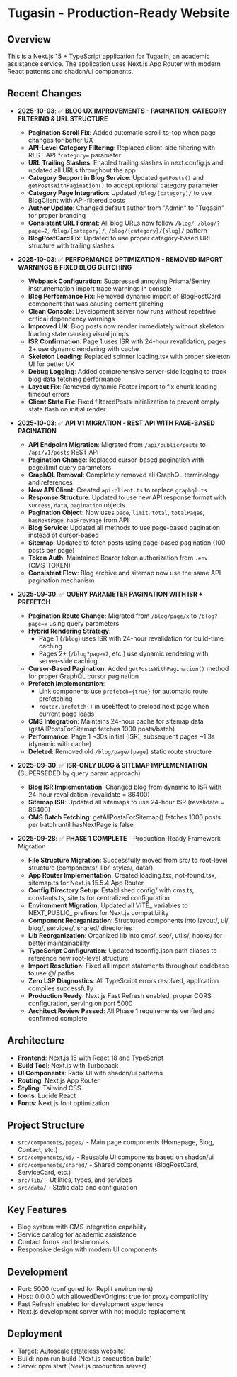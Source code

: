 # Tugasin - Production-Ready Website

## Overview
This is a Next.js 15 + TypeScript application for Tugasin, an academic assistance service. The application uses Next.js App Router with modern React patterns and shadcn/ui components.

## Recent Changes
- **2025-10-03**: ✅ **BLOG UX IMPROVEMENTS - PAGINATION, CATEGORY FILTERING & URL STRUCTURE**
  - **Pagination Scroll Fix**: Added automatic scroll-to-top when page changes for better UX
  - **API-Level Category Filtering**: Replaced client-side filtering with REST API `?category=` parameter
  - **URL Trailing Slashes**: Enabled trailing slashes in next.config.js and updated all URLs throughout the app
  - **Category Support in Blog Service**: Updated `getPosts()` and `getPostsWithPagination()` to accept optional category parameter
  - **Category Page Integration**: Updated `/blog/[category]/` to use BlogClient with API-filtered posts
  - **Author Update**: Changed default author from "Admin" to "Tugasin" for proper branding
  - **Consistent URL Format**: All blog URLs now follow `/blog/`, `/blog/?page=2`, `/blog/{category}/`, `/blog/{category}/{slug}/` pattern
  - **BlogPostCard Fix**: Updated to use proper category-based URL structure with trailing slashes

- **2025-10-03**: ✅ **PERFORMANCE OPTIMIZATION - REMOVED IMPORT WARNINGS & FIXED BLOG GLITCHING**
  - **Webpack Configuration**: Suppressed annoying Prisma/Sentry instrumentation import trace warnings in console
  - **Blog Performance Fix**: Removed dynamic import of BlogPostCard component that was causing content glitching
  - **Clean Console**: Development server now runs without repetitive critical dependency warnings
  - **Improved UX**: Blog posts now render immediately without skeleton loading state causing visual jumps
  - **ISR Confirmation**: Page 1 uses ISR with 24-hour revalidation, pages 2+ use dynamic rendering with cache
  - **Skeleton Loading**: Replaced spinner loading.tsx with proper skeleton UI for better UX
  - **Debug Logging**: Added comprehensive server-side logging to track blog data fetching performance
  - **Layout Fix**: Removed dynamic Footer import to fix chunk loading timeout errors
  - **Client State Fix**: Fixed filteredPosts initialization to prevent empty state flash on initial render

- **2025-10-03**: ✅ **API V1 MIGRATION - REST API WITH PAGE-BASED PAGINATION**
  - **API Endpoint Migration**: Migrated from `/api/public/posts` to `/api/v1/posts` REST API
  - **Pagination Change**: Replaced cursor-based pagination with page/limit query parameters
  - **GraphQL Removal**: Completely removed all GraphQL terminology and references
  - **New API Client**: Created `api-client.ts` to replace `graphql.ts`
  - **Response Structure**: Updated to use new API response format with `success`, `data`, `pagination` objects
  - **Pagination Object**: Now uses `page`, `limit`, `total`, `totalPages`, `hasNextPage`, `hasPrevPage` from API
  - **Blog Service**: Updated all methods to use page-based pagination instead of cursor-based
  - **Sitemap**: Updated to fetch posts using page-based pagination (100 posts per page)
  - **Token Auth**: Maintained Bearer token authorization from `.env` (CMS_TOKEN)
  - **Consistent Flow**: Blog archive and sitemap now use the same API pagination mechanism

- **2025-09-30**: ✅ **QUERY PARAMETER PAGINATION WITH ISR + PREFETCH**
  - **Pagination Route Change**: Migrated from `/blog/page/x` to `/blog?page=x` using query parameters
  - **Hybrid Rendering Strategy**: 
    - Page 1 (`/blog`) uses ISR with 24-hour revalidation for build-time caching
    - Pages 2+ (`/blog?page=2`, etc.) use dynamic rendering with server-side caching
  - **Cursor-Based Pagination**: Added `getPostsWithPagination()` method for proper GraphQL cursor pagination
  - **Prefetch Implementation**: 
    - Link components use `prefetch={true}` for automatic route prefetching
    - `router.prefetch()` in useEffect to preload next page when current page loads
  - **CMS Integration**: Maintains 24-hour cache for sitemap data (getAllPostsForSitemap fetches 1000 posts/batch)
  - **Performance**: Page 1 ~30s initial (ISR), subsequent pages ~1.3s (dynamic with cache)
  - **Deleted**: Removed old `/blog/page/[page]` static route structure

- **2025-09-30**: ✅ **ISR-ONLY BLOG & SITEMAP IMPLEMENTATION** (SUPERSEDED by query param approach)
  - **Blog ISR Implementation**: Changed blog from dynamic to ISR with 24-hour revalidation (revalidate = 86400)
  - **Sitemap ISR**: Updated all sitemaps to use 24-hour ISR (revalidate = 86400)
  - **CMS Batch Fetching**: getAllPostsForSitemap() fetches 1000 posts per batch until hasNextPage is false

- **2025-09-28**: ✅ **PHASE 1 COMPLETE** - Production-Ready Framework Migration
  - **File Structure Migration**: Successfully moved from src/ to root-level structure (components/, lib/, styles/, data/)
  - **App Router Implementation**: Created loading.tsx, not-found.tsx, sitemap.ts for Next.js 15.5.4 App Router
  - **Config Directory Setup**: Established config/ with cms.ts, constants.ts, site.ts for centralized configuration
  - **Environment Migration**: Updated all VITE_ variables to NEXT_PUBLIC_ prefixes for Next.js compatibility
  - **Component Reorganization**: Structured components into layout/, ui/, blog/, services/, shared/ directories
  - **Lib Reorganization**: Organized lib into cms/, seo/, utils/, hooks/ for better maintainability
  - **TypeScript Configuration**: Updated tsconfig.json path aliases to reference new root-level structure
  - **Import Resolution**: Fixed all import statements throughout codebase to use @/ paths
  - **Zero LSP Diagnostics**: All TypeScript errors resolved, application compiles successfully
  - **Production Ready**: Next.js Fast Refresh enabled, proper CORS configuration, serving on port 5000
  - **Architect Review Passed**: All Phase 1 requirements verified and confirmed complete

## Architecture
- **Frontend**: Next.js 15 with React 18 and TypeScript
- **Build Tool**: Next.js with Turbopack
- **UI Components**: Radix UI with shadcn/ui patterns
- **Routing**: Next.js App Router
- **Styling**: Tailwind CSS
- **Icons**: Lucide React
- **Fonts**: Next.js font optimization

## Project Structure
- `src/components/pages/` - Main page components (Homepage, Blog, Contact, etc.)
- `src/components/ui/` - Reusable UI components based on shadcn/ui
- `src/components/shared/` - Shared components (BlogPostCard, ServiceCard, etc.)
- `src/lib/` - Utilities, types, and services
- `src/data/` - Static data and configuration

## Key Features
- Blog system with CMS integration capability
- Service catalog for academic assistance
- Contact forms and testimonials
- Responsive design with modern UI components

## Development
- Port: 5000 (configured for Replit environment)
- Host: 0.0.0.0 with allowedDevOrigins: true for proxy compatibility
- Fast Refresh enabled for development experience
- Next.js development server with hot module replacement

## Deployment
- Target: Autoscale (stateless website)
- Build: npm run build (Next.js production build)
- Serve: npm start (Next.js production server)